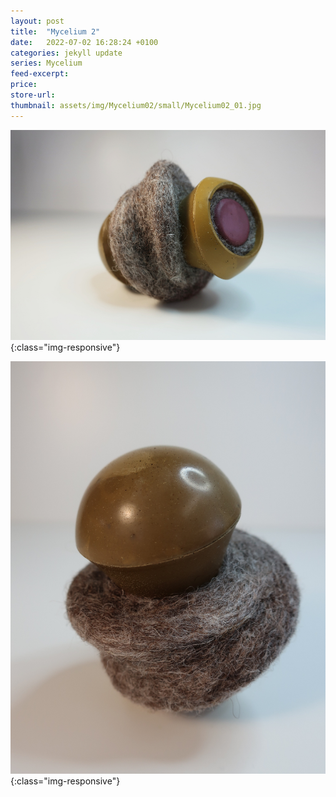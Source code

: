 ```yaml
---
layout: post
title:  "Mycelium 2"
date:   2022-07-02 16:28:24 +0100
categories: jekyll update
series: Mycelium
feed-excerpt:
price:
store-url: 
thumbnail: assets/img/Mycelium02/small/Mycelium02_01.jpg
---
```

![Mycelium 2 Sculpture](/assets/img/Mycelium02/Mycelium02_01.jpg){:class="img-responsive"}

![Mycelium 2 Sculpture](/assets/img/Mycelium02/Mycelium02_02.jpg){:class="img-responsive"}